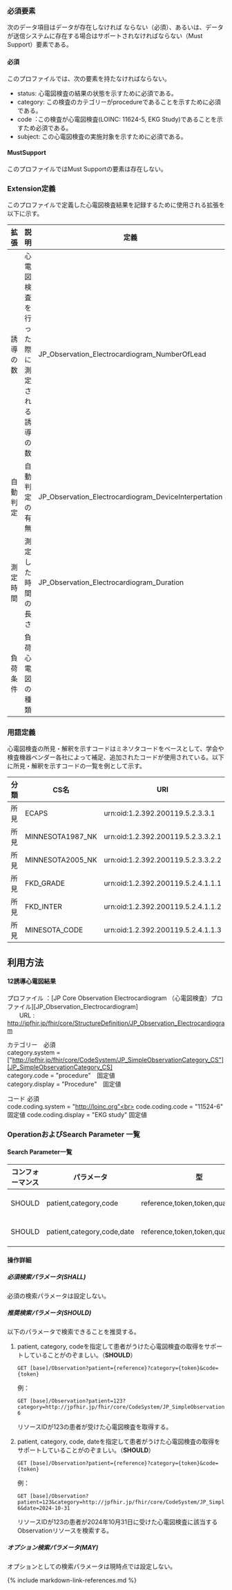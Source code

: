 ### 必須要素

次のデータ項目はデータが存在しなければ    ならない（必須）、あるいは、データが送信システムに存在する場合はサポートされなければならない（Must Support）要素である。

#### 必須
このプロファイルでは、次の要素を持たなければならない。

- status: 心電図検査の結果の状態を示すために必須である。
- category: この検査のカテゴリーがprocedureであることを示すために必須である。
- code︓この検査が心電図検査(LOINC: 11624-5, EKG Study)であることを示すため必須である。
- subject: この心電図検査の実施対象を示すために必須である。

#### MustSupport  
このプロファイルではMust Supportの要素は存在しない。

### Extension定義

このプロファイルで定義した心電図検査結果を記録するために使用される拡張を以下に示す。

|拡張|説明|定義|値型|
| --- | --- | --- | --- |
|誘導の数|心電図検査を行った際に測定される誘導の数|JP_Observation_Electrocardiogram_NumberOfLead|integer|
|自動判定|自動判定の有無|JP_Observation_Electrocardiogram_DeviceInterpertation|boolean|
|測定時間|測定した時間の長さ|JP_Observation_Electrocardiogram_Duration|Duration, CodeableConcept|
|負荷条件|負荷心電図の種類|


### 用語定義

心電図検査の所見・解釈を示すコードはミネソタコードをベースとして、学会や検査機器ベンダー各社によって補足、追加されたコードが使用されている。以下に所見・解釈を示すコードの一覧を例として示す。

|分類|CS名|URI|
| --- | --- | --- |
|所見|ECAPS|urn:oid:1.2.392.200119.5.2.3.3.1|
|所見|MINNESOTA1987_NK|urn:oid:1.2.392.200119.5.2.3.3.2.1|
|所見|MINNESOTA2005_NK|urn:oid:1.2.392.200119.5.2.3.3.2.2|
|所見|FKD_GRADE|urn:oid:1.2.392.200119.5.2.4.1.1.1|
|所見|FKD_INTER|urn:oid:1.2.392.200119.5.2.4.1.1.2|
|所見|MINESOTA_CODE|urn:oid:1.2.392.200119.5.2.4.1.1.3|


## 利用方法


#### 12誘導心電図結果

プロファイル ：[JP Core Observation Electrocardiogram （心電図検査）プロファイル][JP_Observation_Electrocardiogram]<br>
　　URL :　http://jpfhir.jp/fhir/core/StructureDefinition/JP_Observation_Electrocardiogram<br>

カテゴリー　必須<br>
category.system = ["http://jpfhir.jp/fhir/core/CodeSystem/JP_SimpleObservationCategory_CS"][JP_SimpleObservationCategory_CS]<br>
category.code = "procedure"　固定値<br>
category.display = "Procedure"　固定値<br>

コード 必須　<br>
code.coding.system = "http://loinc.org"<br>
code.coding.code = "11524-6" 固定値
code.coding.display = "EKG study"  固定値

### OperationおよびSearch Parameter 一覧

#### Search Parameter一覧


| コンフォーマンス | パラメータ | 型 | 例 |
| --- | --- | --- | --- |
| SHOULD | patient,category,code | reference,token,token,quantity  | GET [base]/Observation?patient=123&category=procedure&code=http://loinc.org\|11524-6 |
| SHOULD | patient,category,code,date | reference,token,token,quantity,date  | GET [base]/Observation?patient=123&category=procedure&code=http://loinc.org\|11524-6&date=le2020-12-31 |

#### 操作詳細

##### 必須検索パラメータ(SHALL)
必須の検索パラメータは設定しない。


##### 推奨検索パラメータ(SHOULD)

以下のパラメータで検索できることを推奨する。


1. patient, category, codeを指定して患者がうけた心電図検査の取得をサポートしていることがのぞましい。（**SHOULD**）

   ```
   GET [base]/Observation?patient={reference}?category={token}&code={token}
   ```

   例：

   ```
   GET [base]/Observation?patient=123?category=http://jpfhir.jp/fhir/core/CodeSystem/JP_SimpleObservationCategory_CS|procedure&code=http://loinc.org\|11524-6
   ```

   リソースIDが123の患者が受けた心電図検査を取得する。

1. patient, category, code, dateを指定して患者がうけた心電図検査の取得をサポートしていることがのぞましい。（**SHOULD**）

   ```
   GET [base]/Observation?patient={reference}?category={token}&code={token}
   ```

   例：

   ```
   GET [base]/Observation?patient=123&category=http://jpfhir.jp/fhir/core/CodeSystem/JP_SimpleObservationCategory_CS|procedure&code=http://loinc.org\|11524-6&date=2024-10-31
   ```

   リソースIDが123の患者が2024年10月31日に受けた心電図検査に該当するObservationリソースを検索する。



##### オプション検索パラメータ(**MAY**)

オプションとしての検索パラメータは現時点では設定しない。


{% include markdown-link-references.md %}
